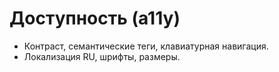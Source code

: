 # Доступность (a11y)

- Контраст, семантические теги, клавиатурная навигация.
- Локализация RU, шрифты, размеры.
